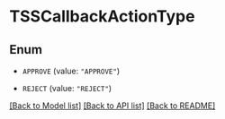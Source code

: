 # TSSCallbackActionType

## Enum


* `APPROVE` (value: `"APPROVE"`)

* `REJECT` (value: `"REJECT"`)


[[Back to Model list]](../README.md#documentation-for-models) [[Back to API list]](../README.md#documentation-for-api-endpoints) [[Back to README]](../README.md)


